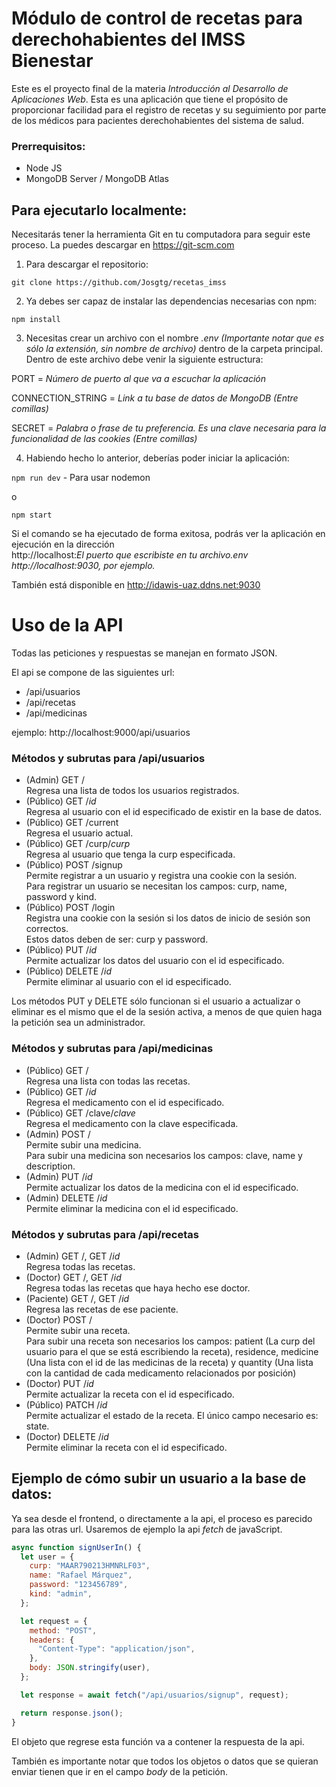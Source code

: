 # Módulo de control de recetas para derechohabientes del IMSS Bienestar

Este es el proyecto final de la materia _Introducción al Desarrollo de Aplicaciones Web_. Esta es una aplicación que tiene el propósito de proporcionar facilidad para el registro de recetas y su seguimiento por parte de los médicos para pacientes derechohabientes del sistema de salud.

### Prerrequisitos:

- Node JS
- MongoDB Server / MongoDB Atlas

## Para ejecutarlo localmente:

Necesitarás tener la herramienta Git en tu computadora para seguir este proceso. La puedes descargar en https://git-scm.com

1. Para descargar el repositorio:

`git clone https://github.com/Josgtg/recetas_imss`

2. Ya debes ser capaz de instalar las dependencias necesarias con npm:

`npm install`

3. Necesitas crear un archivo con el nombre _.env (Importante notar que es sólo la extensión, sin nombre de archivo)_ dentro de la carpeta principal. Dentro de este archivo debe venir la siguiente estructura:

PORT = _Número de puerto al que va a escuchar la aplicación_

CONNECTION_STRING = _Link a tu base de datos de MongoDB (Entre comillas)_

SECRET = _Palabra o frase de tu preferencia. Es una clave necesaria para la funcionalidad de las cookies (Entre comillas)_

4. Habiendo hecho lo anterior, deberías poder iniciar la aplicación:

`npm run dev` - Para usar nodemon

o

`npm start`

Si el comando se ha ejecutado de forma exitosa, podrás ver la aplicación en ejecución en la dirección<br>htt<span>p://localhost:</span>_El puerto que escribiste en tu archivo.env_<br>
_htt<span>p://localhost:</span>9030, por ejemplo._

También está disponible en http://idawis-uaz.ddns.net:9030

# Uso de la API

Todas las peticiones y respuestas se manejan en formato JSON.

El api se compone de las siguientes url:

- /api/usuarios
- /api/recetas
- /api/medicinas

ejemplo: htt<span>p://localhost</span>:9000/api/usuarios

### Métodos y subrutas para /api/usuarios

- (Admin) GET /<br>Regresa una lista de todos los usuarios registrados.
- (Público) GET /_id_<br>Regresa al usuario con el id especificado de existir en la base de datos.
- (Público) GET /current<br>Regresa el usuario actual.
- (Público) GET /curp/_curp_<br>Regresa al usuario que tenga la curp especificada.
- (Público) POST /signup<br>Permite registrar a un usuario y registra una cookie con la sesión.<br>
  Para registrar un usuario se necesitan los campos: curp, name, password y kind.
- (Público) POST /login<br>Registra una cookie con la sesión si los datos de inicio de sesión son correctos.<br>
  Estos datos deben de ser: curp y password.
- (Público) PUT /_id_<br>Permite actualizar los datos del usuario con el id especificado.
- (Público) DELETE /_id_<br>Permite eliminar al usuario con el id especificado.

Los métodos PUT y DELETE sólo funcionan si el usuario a actualizar o eliminar es el mismo que el de la sesión activa, a menos de que quien haga la petición sea un administrador.

### Métodos y subrutas para /api/medicinas

- (Público) GET /<br>Regresa una lista con todas las recetas.
- (Público) GET /_id_<br>Regresa el medicamento con el id especificado.
- (Público) GET /clave/_clave_<br>Regresa el medicamento con la clave especificada.
- (Admin) POST /<br>Permite subir una medicina.<br>
  Para subir una medicina son necesarios los campos: clave, name y description.
- (Admin) PUT /_id_<br>Permite actualizar los datos de la medicina con el id especificado.
- (Admin) DELETE /_id_<br>Permite eliminar la medicina con el id especificado.

### Métodos y subrutas para /api/recetas

- (Admin) GET /, GET /_id_<br>Regresa todas las recetas.
- (Doctor) GET /, GET /_id_<br>Regresa todas las recetas que haya hecho ese doctor.
- (Paciente) GET /, GET /_id_<br>Regresa las recetas de ese paciente.
- (Doctor) POST /<br>Permite subir una receta.<br>
  Para subir una receta son necesarios los campos: patient (La curp del usuario para el que se está escribiendo la receta), residence, medicine (Una lista con el id de las medicinas de la receta) y quantity (Una lista con la cantidad de cada medicamento relacionados por posición)
- (Doctor) PUT /_id_<br>Permite actualizar la receta con el id especificado.
- (Público) PATCH /_id_<br>Permite actualizar el estado de la receta. El único campo necesario es: state.
- (Doctor) DELETE /_id_<br>Permite eliminar la receta con el id especificado.

## Ejemplo de cómo subir un usuario a la base de datos:

Ya sea desde el frontend, o directamente a la api, el proceso es parecido para las otras url.
Usaremos de ejemplo la api _fetch_ de javaScript.

```javascript
async function signUserIn() {
  let user = {
    curp: "MAAR790213HMNRLF03",
    name: "Rafael Márquez",
    password: "123456789",
    kind: "admin",
  };

  let request = {
    method: "POST",
    headers: {
      "Content-Type": "application/json",
    },
    body: JSON.stringify(user),
  };

  let response = await fetch("/api/usuarios/signup", request);

  return response.json();
}
```

El objeto que regrese esta función va a contener la respuesta de la api.

También es importante notar que todos los objetos o datos que se quieran enviar tienen que ir en el campo
_body_ de la petición.

